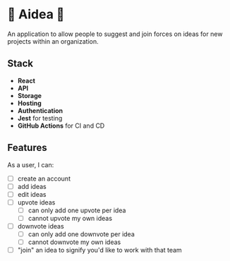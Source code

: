 # 🧠 Aidea 🧠

An application to allow people to suggest and join forces on ideas for new projects within an organization.

## Stack
- **React**
- **API**
- **Storage**
- **Hosting**
- **Authentication**
- **Jest** for testing
- **GitHub Actions** for CI and CD

## Features
As a user, I can:
- [ ] create an account
- [ ] add ideas
- [ ] edit ideas
- [ ] upvote ideas
  - [ ] can only add one upvote per idea
  - [ ] cannot upvote my own ideas
- [ ] downvote ideas
  - [ ] can only add one downvote per idea
  - [ ] cannot downvote my own ideas
- [ ] "join" an idea to signify you'd like to work with that team
